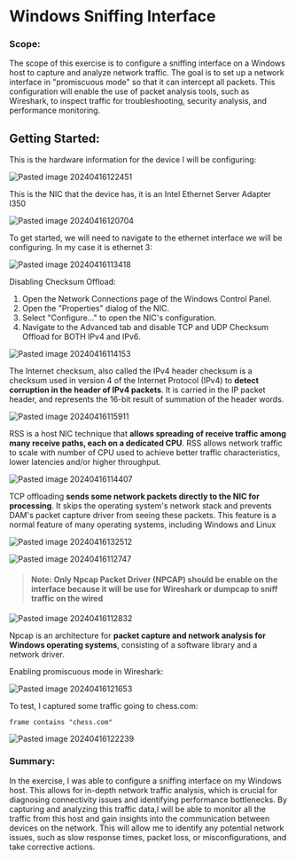 # Windows Sniffing Interface

### Scope: 
The scope of this exercise is to configure a sniffing interface on a Windows host to capture and analyze network traffic. The goal is to set up a network interface in "promiscuous mode" so that it can intercept all packets. This configuration will enable the use of packet analysis tools, such as Wireshark, to inspect traffic for troubleshooting, security analysis, and performance monitoring. 

## Getting Started:
This is the hardware information for the device I will be configuring:

![Pasted image 20240416122451](https://github.com/lm3nitro/Projects/assets/55665256/fa3772e5-ae40-4631-b5f3-049edb89c591)

This is the NIC that the device has, it is an Intel Ethernet Server Adapter I350

![Pasted image 20240416120704](https://github.com/lm3nitro/Projects/assets/55665256/f09093dd-75d3-4a08-8b44-057d1aea4036)

To get started, we will need to navigate to the ethernet interface we will be configuring. In my case it is ethernet 3:

![Pasted image 20240416113418](https://github.com/lm3nitro/Projects/assets/55665256/2085cecb-b86a-4b3d-9ebf-3bc21a58bf44)

Disabling Checksum Offload:

1. Open the Network Connections page of the Windows Control Panel.
2. Open the "Properties" dialog of the NIC.
3. Select "Configure..." to open the NIC's configuration.
4. Navigate to the Advanced tab and disable TCP and UDP Checksum Offload for BOTH IPv4 and IPv6.

![Pasted image 20240416114153](https://github.com/lm3nitro/Projects/assets/55665256/59a1b14c-d419-49c9-9437-a5502392ac8b)

The Internet checksum, also called the IPv4 header checksum is a checksum used in version 4 of the Internet Protocol (IPv4) to **detect corruption in the header of IPv4 packets**. It is carried in the IP packet header, and represents the 16-bit result of summation of the header words.

![Pasted image 20240416115911](https://github.com/lm3nitro/Projects/assets/55665256/5398b12f-a2d0-400d-9e0d-d1937e8a9595)

RSS is a host NIC technique that **allows spreading of receive traffic among many receive paths, each on a dedicated CPU**. RSS allows network traffic to scale with number of CPU used to achieve better traffic characteristics, lower latencies and/or higher throughput.

![Pasted image 20240416114407](https://github.com/lm3nitro/Projects/assets/55665256/160cf6e6-fd64-42ef-8497-61f8230cf2fa)

TCP offloading **sends some network packets directly to the NIC for processing**. It skips the operating system's network stack and prevents DAM's packet capture driver from seeing these packets. This feature is a normal feature of many operating systems, including Windows and Linux

![Pasted image 20240416132512](https://github.com/lm3nitro/Projects/assets/55665256/e02ecf22-6afd-468f-864c-b23836de6b80)

![Pasted image 20240416112747](https://github.com/lm3nitro/Projects/assets/55665256/6eab40c1-e808-4c88-8083-dc946253fa41)

>#### Note: Only Npcap Packet Driver  (NPCAP) should be enable on the interface because  it will be use for Wireshark or dumpcap to sniff traffic on the wired

![Pasted image 20240416112832](https://github.com/lm3nitro/Projects/assets/55665256/f12f209c-c51b-480d-b6c0-b246a0df1721)

Npcap is an architecture for **packet capture and network analysis for Windows operating systems**, consisting of a software library and a network driver.

Enabling promiscuous mode in Wireshark:

![Pasted image 20240416121653](https://github.com/lm3nitro/Projects/assets/55665256/08f23dca-6854-41a2-b0ff-50bdc71c08d3)

To test, I captured some traffic going to chess.com:

```
frame contains "chess.com"
```

![Pasted image 20240416122239](https://github.com/lm3nitro/Projects/assets/55665256/43deb300-4bcb-41b3-8788-fe975d6aeb56)

### Summary:

In the exercise, I was able to configure a sniffing interface on my Windows host. This allows for in-depth network traffic analysis, which is crucial for diagnosing connectivity issues and identifying performance bottlenecks. By capturing and analyzing this traffic data,I will be able to monitor all the traffic from this host and gain insights into the communication between devices on the network. This will allow me to identify any potential network issues, such as slow response times, packet loss, or misconfigurations, and take corrective actions. 
